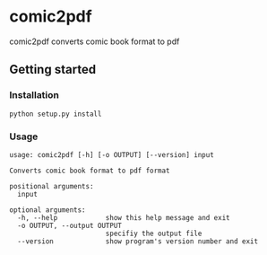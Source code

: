 # comic2pdf

comic2pdf converts comic book format to pdf

## Getting started

### Installation

```
python setup.py install
```


### Usage

```
usage: comic2pdf [-h] [-o OUTPUT] [--version] input

Converts comic book format to pdf format

positional arguments:
  input

optional arguments:
  -h, --help            show this help message and exit
  -o OUTPUT, --output OUTPUT
                        specifiy the output file
  --version             show program's version number and exit
```